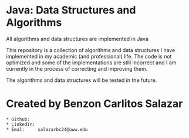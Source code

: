 # Java: Data Structures and Algorithms
All algorithms and data structures are implemented in Java

This repository is a collection of algorithms and data structures I have implemented in my academic (and professional) life. The code is not optimized and some of the implementations are still incorrect and I am currently in the process of correcting and improving them.

The algorithms and data structures will be tested in the future.

# Created by Benzon Carlitos Salazar
	* Github: 
	* LinkedIn: 
	* Emal:		salazarbc24@uww.edu
